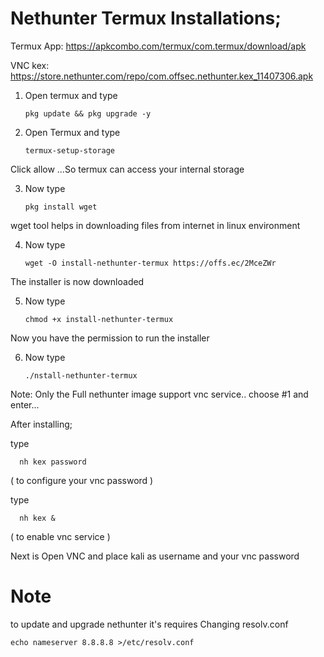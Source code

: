# Nethunter Termux Installations;


  Termux App: https://apkcombo.com/termux/com.termux/download/apk
  
  VNC kex: https://store.nethunter.com/repo/com.offsec.nethunter.kex_11407306.apk



1) Open termux and type

       pkg update && pkg upgrade -y
   
2) Open Termux and type

       termux-setup-storage

Click allow ...So termux can access your internal storage


3) Now type 

       pkg install wget

wget tool helps in downloading files from internet in linux environment


4) Now type 

       wget -O install-nethunter-termux https://offs.ec/2MceZWr

The installer is now downloaded


5) Now type

       chmod +x install-nethunter-termux

Now you have the permission to run the installer


6) Now type 

       ./nstall-nethunter-termux


Note: Only the Full nethunter image support vnc service..
choose #1 and enter...




After installing;

   type
     
      nh kex password 
      
   ( to configure your vnc password )
  
   type 
       
      nh kex &
      
   ( to enable vnc service )


Next is Open VNC and place kali as username and your vnc password 



# Note
to update and upgrade nethunter it's requires Changing resolv.conf

    echo nameserver 8.8.8.8 >/etc/resolv.conf


 
